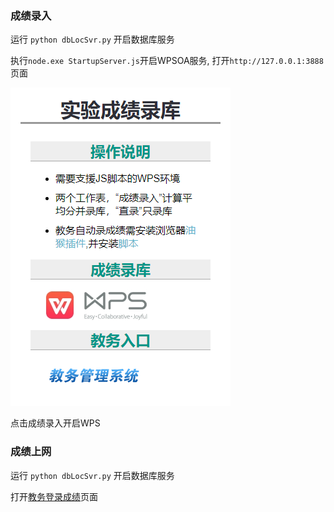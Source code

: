 ### 成绩录入

运行 `python dbLocSvr.py` 开启数据库服务

执行`node.exe StartupServer.js`开启WPSOA服务, 打开`http://127.0.0.1:3888`页面

![WPSOA](..\imgs\WPSOA.png)

点击成绩录入开启WPS

### 成绩上网

运行 `python dbLocSvr.py` 开启数据库服务

打开[教务登录成绩](http://211.81.249.99/default2.aspx)页面
